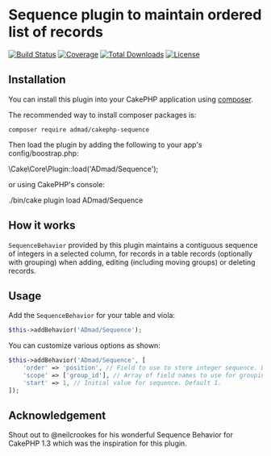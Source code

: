 # Sequence plugin to maintain ordered list of records

[![Build Status](https://img.shields.io/travis/ADmad/cakephp-sequence/master.svg?style=flat-square)](https://travis-ci.org/ADmad/cakephp-sequence)
[![Coverage](https://img.shields.io/coveralls/ADmad/cakephp-sequence/master.svg?style=flat-square)](https://coveralls.io/r/ADmad/cakephp-sequence)
[![Total Downloads](https://img.shields.io/packagist/dt/admad/cakephp-sequence.svg?style=flat-square)](https://packagist.org/packages/admad/cakephp-sequence)
[![License](https://img.shields.io/badge/license-MIT-blue.svg?style=flat-square)](LICENSE.txt)

## Installation

You can install this plugin into your CakePHP application using [composer](http://getcomposer.org).

The recommended way to install composer packages is:

```
composer require admad/cakephp-sequence
```

Then load the plugin by adding the following to your app's config/boostrap.php:

\Cake\Core\Plugin::load('ADmad/Sequence');

or using CakePHP's console:

./bin/cake plugin load ADmad/Sequence

## How it works

`SequenceBehavior` provided by this plugin maintains a contiguous sequence of 
integers in a selected column, for records in a table records (optionally with grouping) 
when adding, editing (including moving groups) or deleting records.

## Usage

Add the `SequenceBehavior` for your table and viola:

```php
$this->addBehavior('ADmad/Sequence');
```

You can customize various options as shown:

```php
$this->addBehavior('ADmad/Sequence', [
    'order' => 'position', // Field to use to store integer sequence. Default "position".
    'scope' => ['group_id'], // Array of field names to use for grouping records. Default [].
    'start' => 1, // Initial value for sequence. Default 1.
]);
```

## Acknowledgement

Shout out to @neilcrookes for his wonderful Sequence Behavior for CakePHP 1.3 which was the inspiration for this plugin.
